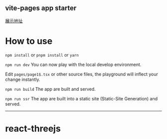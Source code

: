 ## vite-pages app starter

[展示地址](https://felhz.github.io/react-threejs)

# How to use

`npm install` or `pnpm install` or `yarn`

`npm run dev` You can now play with the local develop environment.

Edit `pages/page1$.tsx` or other source files, the playground will inflect your change instantly.

`npm run build` The app are built and served.

`npm run ssr` The app are built into a static site (Static-Site Generation) and served.

---

# react-threejs
